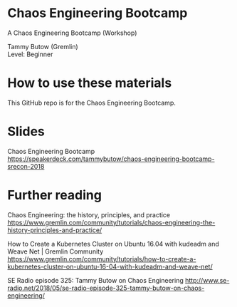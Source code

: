 # Chaos Engineering Bootcamp
A Chaos Engineering Bootcamp (Workshop)

Tammy Butow (Gremlin)</br>
Level: Beginner </br>

# How to use these materials
This GitHub repo is for the Chaos Engineering Bootcamp. 

# Slides
Chaos Engineering Bootcamp
https://speakerdeck.com/tammybutow/chaos-engineering-bootcamp-srecon-2018

# Further reading

Chaos Engineering: the history, principles, and practice
https://www.gremlin.com/community/tutorials/chaos-engineering-the-history-principles-and-practice/

How to Create a Kubernetes Cluster on Ubuntu 16.04 with kudeadm and Weave Net | Gremlin Community
https://www.gremlin.com/community/tutorials/how-to-create-a-kubernetes-cluster-on-ubuntu-16-04-with-kudeadm-and-weave-net/

SE Radio episode 325: Tammy Butow on Chaos Engineering
http://www.se-radio.net/2018/05/se-radio-episode-325-tammy-butow-on-chaos-engineering/
